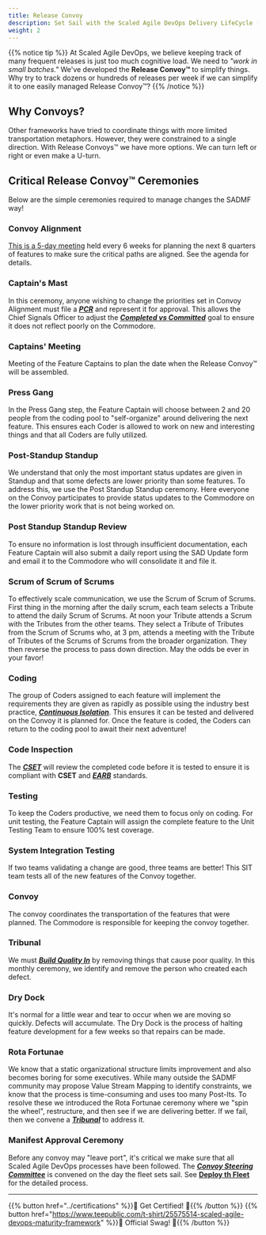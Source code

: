 ```yaml
---
title: Release Convoy
description: Set Sail with the Scaled Agile DevOps Delivery LifeCycle (SAD DLC)
weight: 2
---
```


{{% notice tip %}}
At Scaled Agile DevOps, we believe keeping track of many frequent releases is just too much cognitive load. We need to *"work in small batches."* We've developed the **Release Convoy&trade;** to simplify things. Why try to track dozens or hundreds of releases per week if we can simplify it to one easily managed Release Convoy&trade;?
{{% /notice %}}

## Why Convoys?

Other frameworks have tried to coordinate things with more limited transportation metaphors. However, they were constrained to a single direction. With Release Convoys&trade; we have more options. We can turn left or right or even make a U-turn.

## Critical Release Convoy&trade; Ceremonies

Below are the simple ceremonies required to manage changes the SADMF way!

### Convoy Alignment

[This is a 5-day meeting](./convoy-alignment-agenda) held every 6 weeks for planning the next 8 quarters of features to make sure the critical paths are aligned. See the agenda for details.

### Captain's Mast
In this ceremony, anyone wishing to change the priorities set in Convoy Alignment must file a *[***PCR***](./convoy-manifest/#priority-change-request)* and represent it for approval. This allows the Chief Signals Officer to adjust the *[***Completed vs Committed***](../metrics/#features-completed-vs-committed)* goal to ensure it does not reflect poorly on the Commodore.

### Captains' Meeting

Meeting of the Feature Captains to plan the date when the Release Convoy&trade; will be assembled.

### Press Gang

In the Press Gang step, the Feature Captain will choose between 2 and 20 people from the coding pool to "self-organize" around delivering the next feature. This ensures each Coder is allowed to work on new and interesting things and that all Coders are fully utilized.

### Post-Standup Standup

We understand that only the most important status updates are given in Standup and that some defects are lower priority than some features. To address this, we use the Post Standup Standup ceremony. Here everyone on the Convoy participates to provide status updates to the Commodore on the lower priority work that is not being worked on.  

### Post Standup Standup Review

To ensure no information is lost through insufficient documentation, each Feature Captain will also submit a daily report using the SAD Update form and email it to the Commodore who will consolidate it and file it.

### Scrum of Scrum of Scrums

To effectively scale communication, we use the Scrum of Scrum of Scrums. First thing in the morning after the daily scrum, each team selects a Tribute to attend the daily Scrum of Scrums. At noon your Tribute attends a Scrum with the Tributes from the other teams. They select a Tribute of Tributes from the Scrum of Scrums who, at 3 pm, attends a meeting with the Tribute of Tributes of the Scrums of Scrums from the broader organization. They then reverse the process to pass down direction. May the odds be ever in your favor!

### Coding

The group of Coders assigned to each feature will implement the requirements they are given as rapidly as possible using the industry best practice, *[**Continuous Isolation**](https://continuousisolation.com)*. This ensures it can be tested and delivered on the Convoy it is planned for. Once the feature is coded, the Coders can return to the coding pool to await their next adventure!

### Code Inspection

The *[**CSET**](../organization/#code-standards-enforcement-team)* will review the completed code before it is tested to ensure it is compliant with **CSET** and *[**EARB**](../organization/#enterprise-architecture-review-board)* standards.

### Testing

To keep the Coders productive, we need them to focus only on coding. For unit testing, the Feature Captain will assign the complete feature to the Unit Testing Team to ensure 100% test coverage.

### System Integration Testing

If two teams validating a change are good, three teams are better! This SIT team tests all of the new features of the Convoy together.

### Convoy

The convoy coordinates the transportation of the features that were planned. The Commodore is responsible for keeping the convoy together.

### Tribunal

We must *[**Build Quality In**](../principles/#build-quality-in)* by removing things that cause poor quality. In this monthly ceremony, we identify and remove the person who created each defect.

### Dry Dock

It's normal for a little wear and tear to occur when we are moving so quickly. Defects will accumulate. The Dry Dock is the process of halting feature development for a few weeks so that repairs can be made.

### Rota Fortunae

We know that a static organizational structure limits improvement and also becomes boring for some executives. While many outside the SADMF community may propose Value Stream Mapping to identify constraints, we know that the process is time-consuming and uses too many Post-Its. To resolve these we introduced the Rota Fortunae ceremony where we "spin the wheel", restructure, and then see if we are delivering better. If we fail, then we convene a *[**Tribunal**](#tribunal)* to address it.

### Manifest Approval Ceremony

Before any convoy may "leave port", it's critical we make sure that all Scaled Agile DevOps processes have been followed. The *[**Convoy Steering Committee**](./deploy-the-fleet/#convoy-steering-committee-csc)* is convened on the day the fleet sets sail. See [**Deploy th Fleet**](./deploy-the-fleet/) for the detailed process.

---

{{% button href="../certifications" %}}🏅 Get Certified! 🏅{{% /button %}}
{{% button href="https://www.teepublic.com/t-shirt/25575514-scaled-agile-devops-maturity-framework" %}}💸 Official Swag! 💸{{% /button %}}
